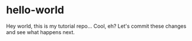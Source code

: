 # hello-world

Hey world, this is my tutorial repo...
Cool, eh? Let's commit these changes and see what happens next.
